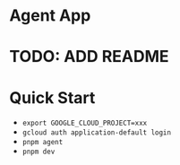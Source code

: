 # Agent App

# TODO: ADD README

# Quick Start
* ```export GOOGLE_CLOUD_PROJECT=xxx```
* ```gcloud auth application-default login```
* ```pnpm agent```
* ```pnpm dev```
